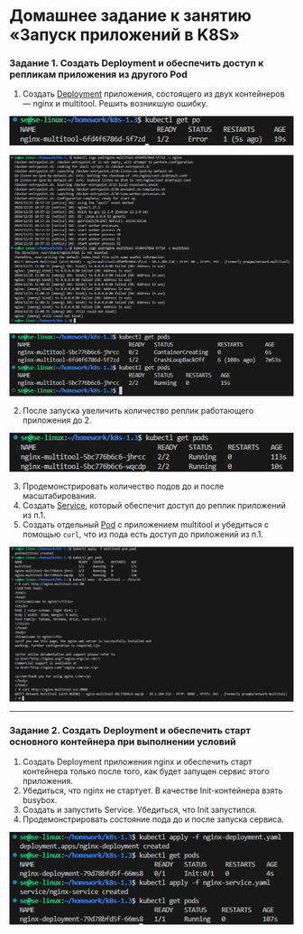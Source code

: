 # Домашнее задание к занятию «Запуск приложений в K8S»

### Задание 1. Создать Deployment и обеспечить доступ к репликам приложения из другого Pod

1. Создать [Deployment](https://github.com/SeNike/k8s-1.3/blob/main/deployment.yaml) приложения, состоящего из двух контейнеров — nginx и multitool. Решить возникшую ошибку.

![IMG](https://github.com/SeNike/Study_24/blob/main/k8s/1.3/1.png)

![IMG](https://github.com/SeNike/Study_24/blob/main/k8s/1.3/2.png)

![IMG](https://github.com/SeNike/Study_24/blob/main/k8s/1.3/3.png)

2. После запуска увеличить количество реплик работающего приложения до 2.

![IMG](https://github.com/SeNike/Study_24/blob/main/k8s/1.3/4.png)

3. Продемонстрировать количество подов до и после масштабирования.
4. Создать [Service](https://github.com/SeNike/k8s-1.3/blob/main/multitool-pod.yaml), который обеспечит доступ до реплик приложений из п.1.
5. Создать отдельный [Pod](https://github.com/SeNike/k8s-1.3/blob/main/multitool-pod.yaml) с приложением multitool и убедиться с помощью `curl`, что из пода есть доступ до приложений из п.1.

![IMG](https://github.com/SeNike/Study_24/blob/main/k8s/1.3/5.png)

------

### Задание 2. Создать Deployment и обеспечить старт основного контейнера при выполнении условий

1. Создать Deployment приложения nginx и обеспечить старт контейнера только после того, как будет запущен сервис этого приложения.
2. Убедиться, что nginx не стартует. В качестве Init-контейнера взять busybox.
3. Создать и запустить Service. Убедиться, что Init запустился.
4. Продемонстрировать состояние пода до и после запуска сервиса.

![IMG](https://github.com/SeNike/Study_24/blob/main/k8s/1.3/6.png)

